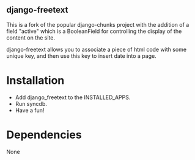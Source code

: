 django-freetext
---------------

This is a fork of the popular django-chunks project with the addition
of a field "active" which is a BooleanField for controlling the
display of the content on the site.

django-freetext allows you to associate a piece of html code
with some unique key, and then use this key to insert date into a page.

Installation
============

* Add django_freetext to the INSTALLED_APPS.
* Run syncdb.
* Have a fun!

Dependencies
============

None
